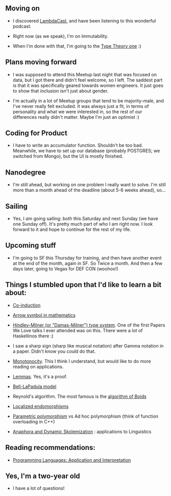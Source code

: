 ## Moving on

- I discovered [LambdaCast](https://soundcloud.com/lambda-cast), and have been listening to this wonderful podcast.

- Right now (as we speak), I'm on Immutability.
  
- When I'm done with that, I'm going to the [Type Theory one](http://typetheorypodcast.com/) :) 

## Plans moving forward

- I was supposed to attend this Meetup last night that was focused on data,
  but I got there and didn't feel welcome, so I left. The saddest part is that
  it was specifically geared towards women engineers. It just goes to show that 
  inclusion isn't just about gender. 
  
- I'm actually in a lot of Meetup groups that tend to be majority-male, and 
  I've never really felt excluded. It was always just a fit, in terms of personality
  and what we were interested in, so the rest of our differences really didn't matter.
  Maybe I'm just an optimist :)
  
  
## Coding for Product

- I have to write an accumulator function. Shouldn't be too bad.
  Meanwhile, we have to set up our database (probably POSTGRES; we switched from Mongo), 
  but the UI is mostly finished.
  
## Nanodegree

- I'm still ahead, but working on one problem I really want to solve. I'm still more
  than a month ahead of the deadline (about 5-6 weeks ahead), so...
  
## Sailing

- Yes, I *am* going sailing: both this Saturday and next Sunday (we have one Sunday off).
  It's pretty much part of who I am right now. I look forward to it and hope to continue for
  the rest of my life.
  
## Upcoming stuff

- I'm going to SF this Thursday for training, and then have another event at the end of the month,
  again in SF. So Twice a month. And then a few days later, going to Vegas for DEF CON (woohoo!)
  
## Things I stumbled upon that I'd like to learn a bit about:

- [Co-induction](https://en.wikipedia.org/wiki/Coinduction)

- [Arrow symbol in mathematics](https://en.wikipedia.org/wiki/Comma_category)

- [Hindley-Milner (or "Damas-Milner") type system](https://en.wikipedia.org/wiki/Hindley%E2%80%93Milner_type_system). 
  One of the first Papers We Love talks I ever attended was on this. There were a lot of Haskellinos there :)
  
- I saw a sharp sign (sharp like musical notation) after Gamma notation in a paper. Didn't know you could do that.

- [Monotonocity](https://en.wikipedia.org/wiki/Monotonic_function). This I think I understand, but would like to do
  more reading on applications.
  
- [Lemmas](http://mathworld.wolfram.com/Lemma.html). Yes, it's a proof. 

- [Bell-LaPadula model](https://en.wikipedia.org/wiki/Bell%E2%80%93LaPadula_model)

- Reynold's algorithm. The most famous is the [algorithm of Boids](https://en.wikipedia.org/wiki/Boids)

- [Localized endomorphisms](https://ncatlab.org/nlab/show/localized+endomorphism)

- [Parametric polymorphism](https://en.wikipedia.org/wiki/Parametric_polymorphism) vs Ad hoc polymorphism (think of function overloading in C++)

- [Anaphora and Dynamic Skolemization](https://webcache.googleusercontent.com/search?q=cache:RF8W9mT5Ym8J:https://www.cs.rochester.edu/~schubert/papers/dynamic-skolemization.ps+&cd=11&hl=en&ct=clnk&gl=us) : applications to Linguistics

## Reading recommendations:

- [Programming Languages: Application and Interpretation](http://cs.brown.edu/~sk/Publications/Books/ProgLangs/2007-04-26/plai-2007-04-26.pdf)

## Yes, I'm a two-year old

- I have a lot of questions!

  
